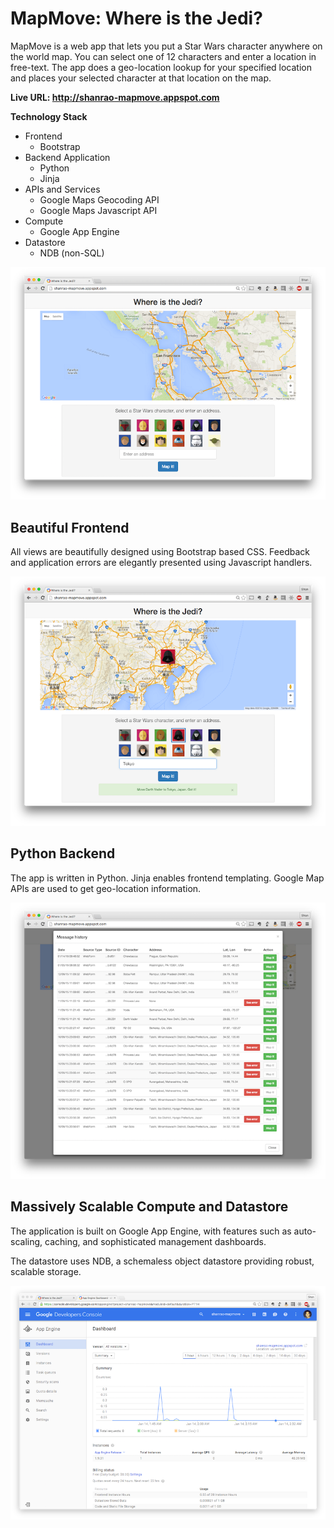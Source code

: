 # MapMove: Where is the Jedi? 

MapMove is a web app that lets you put a Star Wars character anywhere on the world map. You can select one of 12 characters and enter a location in free-text. The app does a geo-location lookup for your specified location and places your selected character at that location on the map.

**Live URL: http://shanrao-mapmove.appspot.com**

**Technology Stack**
* Frontend
  * Bootstrap
* Backend Application
  * Python
  * Jinja
* APIs and Services
  * Google Maps Geocoding API
  * Google Maps Javascript API
* Compute
  * Google App Engine
* Datastore
  * NDB (non-SQL)

![MapMove](/doc/MapMove_Initial.png)

## Beautiful Frontend

All views are beautifully designed using Bootstrap based CSS. Feedback and application errors are elegantly presented using Javascript handlers.

![MapMove](/doc/MapMove_Selection.png)

## Python Backend

The app is written in Python. Jinja enables frontend templating. Google Map APIs are used to get geo-location information.

![MapMove](/doc/MapMove_History.png)

## Massively Scalable Compute and Datastore

The application is built on Google App Engine, with features such as auto-scaling, caching, and sophisticated management dashboards. 

The datastore uses NDB, a schemaless object datastore providing robust, scalable storage.

![MapMove](/doc/MapMove_GAE.png)

